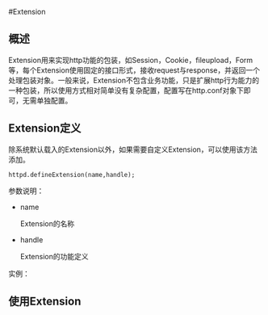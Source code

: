 #Extension


## 概述

Extension用来实现http功能的包装，如Session，Cookie，fileupload，Form等，每个Extension使用固定的接口形式，接收request与response，并返回一个处理包装对象。一般来说，Extension不包含业务功能，只是扩展http行为能力的一种包装，所以使用方式相对简单没有复杂配置，配置写在http.conf对象下即可，无需单独配置。


## Extension定义

除系统默认载入的Extension以外，如果需要自定义Extension，可以使用该方法添加。

	httpd.defineExtension(name,handle);

参数说明：

* name

	Extension的名称
	
	
* handle

	Extension的功能定义
	
	
实例：

	


## 使用Extension


